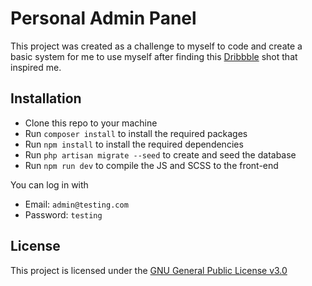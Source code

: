 # Personal Admin Panel
This project was created as a challenge to myself to code and create a basic system for me to use myself after finding this [Dribbble](https://dribbble.com/shots/3166166-Personal-Admin-Panel) shot that inspired me.

## Installation
- Clone this repo to your machine
- Run `composer install` to install the required packages
- Run `npm install` to install the required dependencies
- Run `php artisan migrate --seed` to create and seed the database
- Run `npm run dev` to compile the JS and SCSS to the front-end

You can log in with
- Email: `admin@testing.com`
- Password: `testing`

## License
This project is licensed under the [GNU General Public License v3.0](https://choosealicense.com/licenses/gpl-3.0/)

